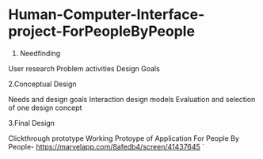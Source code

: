 # Human-Computer-Interface-project-ForPeopleByPeople

1. Needfinding

User research
Problem activities
Design Goals

2.Conceptual Design

Needs and design goals
Interaction design models
Evaluation and selection of one design concept

3.Final Design

Clickthrough prototype Working Protoype of Application For People By People-
https://marvelapp.com/8afedb4/screen/41437645 `
